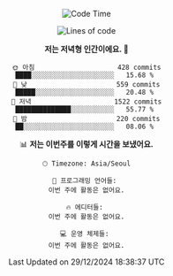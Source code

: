 <div align='center'>
 
<!--START_SECTION:waka-->
![Code Time](http://img.shields.io/badge/Code%20Time-4%2C032%20hrs%2048%20mins-blue)

![Lines of code](https://img.shields.io/badge/%EC%A0%80%EB%8A%94%20%EC%97%AC%ED%83%9C%EA%B9%8C%EC%A7%80%20-1.5%20million%20%EC%A4%84%EC%9D%98%20%EC%BD%94%EB%93%9C%EB%A5%BC%20%EC%9E%91%EC%84%B1%ED%96%88%EC%96%B4%EC%9A%94.-blue)

**저는 저녁형 인간이에요. 🦉** 

```text
🌞 아침                     428 commits         ████░░░░░░░░░░░░░░░░░░░░░   15.68 % 
🌆 낮　                     559 commits         █████░░░░░░░░░░░░░░░░░░░░   20.48 % 
🌃 저녁                     1522 commits        ██████████████░░░░░░░░░░░   55.77 % 
🌙 밤　                     220 commits         ██░░░░░░░░░░░░░░░░░░░░░░░   08.06 % 
```


📊 **저는 이번주를 이렇게 시간을 보냈어요.** 

```text
🕑︎ Timezone: Asia/Seoul

💬 프로그래밍 언어들: 
이번 주에 활동은 없어요.

🔥 에디터들: 
이번 주에 활동은 없어요.

💻 운영 체제들: 
이번 주에 활동은 없어요.
```


 Last Updated on 29/12/2024 18:38:37 UTC
<!--END_SECTION:waka-->
 </div>
<!---
Emewjin/Emewjin is a ✨ special ✨ repository because its `README.md` (this file) appears on your GitHub profile.
You can click the Preview link to take a look at your changes.
--->
